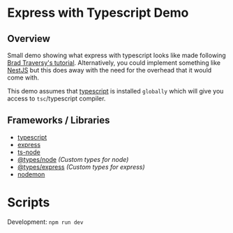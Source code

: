 # Express with Typescript Demo

## Overview
Small demo showing what express with typescript looks like made following [Brad Traversy's tutorial](https://www.youtube.com/watch?v=zRo2tvQpus8). Alternatively, you could implement something like [NestJS](https://nestjs.com/) but this does away with the need for the overhead that it would come with. 

This demo assumes that [typescript](https://www.npmjs.com/package/typescript) is installed `globally` which will give you access to `tsc`/typescript compiler. 

## Frameworks / Libraries 
- [typescript](https://www.npmjs.com/package/typescript)
- [express](https://expressjs.com/)
- [ts-node](https://www.npmjs.com/package/ts-node)
- [@types/node](https://www.npmjs.com/package/@types/node) *(Custom types for node)*
- [@types/express](https://www.npmjs.com/package/@types/express) *(Custom types for express)*
- [nodemon](https://www.npmjs.com/package/nodemon)

# Scripts
Development: `npm run dev`